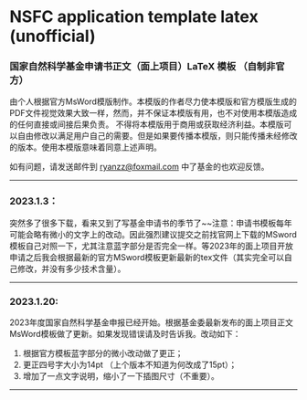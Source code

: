 # NSFC application template latex (unofficial)

### 国家自然科学基金申请书正文（面上项目）LaTeX 模板 （自制非官方）

由个人根据官方MsWord模版制作。本模版的作者尽力使本模版和官方模版生成的PDF文件视觉效果大致一样，然而，并不保证本模版有用，也不对使用本模版造成的任何直接或间接后果负责。 不得将本模版用于商用或获取经济利益。本模版可以自由修改以满足用户自己的需要。但是如果要传播本模版，则只能传播未经修改的版本。使用本模版意味着同意上述声明。

如有问题，请发送邮件到 ryanzz@foxmail.com 中了基金的也欢迎反馈。
***
### 2023.1.3：
突然多了很多下载，看来又到了写基金申请书的季节了~~注意：申请书模板每年可能会略有微小的文字上的改动。因此强烈建议提交之前找官网上下载的MSword模板自己对照一下，尤其注意蓝字部分是否完全一样。等2023年的面上项目开放申请之后我会根据最新的官方MSword模板更新最新的tex文件（其实完全可以自己修改，并没有多少技术含量）。
***
### 2023.1.20: 
2023年度国家自然科学基金申报已经开始。根据基金委最新发布的面上项目正文MsWord模板做了更新。如果发现错误请及时告诉我。改动如下：
1. 根据官方模板蓝字部分的微小改动做了更正；
2. 更正四号字大小为14pt （上个版本不知道为何改成了15pt）；
3. 增加了一点文字说明，缩小了一下插图尺寸（不重要）。
***
